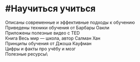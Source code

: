 #Научиться учиться
==================
Описаны современные и эффективные подходы к обучению\
Приведены техники обучения от Барбары Оакли\
Приложены полезные видео с TED\
Книга Весь мир — школа, автор Салман Хан\
Принципы обучения от Джоша Кауфман\
Цифры и факты про учёбу и мозг\
Полезные ресурсы\
